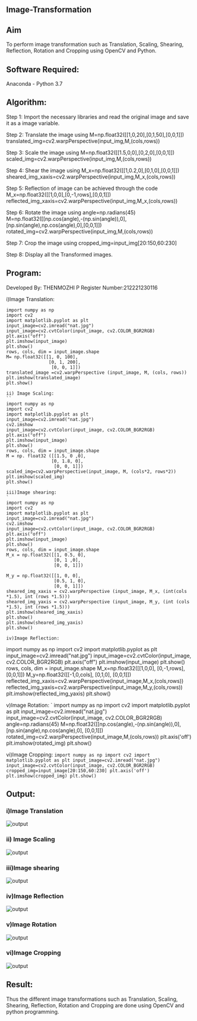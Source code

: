 ## Image-Transformation
## Aim
To perform image transformation such as Translation, Scaling, Shearing, Reflection, Rotation and Cropping using OpenCV and Python.

## Software Required:
Anaconda - Python 3.7

## Algorithm:
Step 1:
Import the necessary libraries and read the original image and save it as a image variable.

Step 2:
Translate the image using M=np.float32([[1,0,20],[0,1,50],[0,0,1]]) translated_img=cv2.warpPerspective(input_img,M,(cols,rows))

Step 3:
Scale the image using M=np.float32([[1.5,0,0],[0,2,0],[0,0,1]]) scaled_img=cv2.warpPerspective(input_img,M,(cols,rows))

Step 4:
Shear the image using M_x=np.float32([[1,0.2,0],[0,1,0],[0,0,1]]) sheared_img_xaxis=cv2.warpPerspective(input_img,M_x,(cols,rows))

Step 5:
Reflection of image can be achieved through the code M_x=np.float32([[1,0,0],[0,-1,rows],[0,0,1]]) reflected_img_xaxis=cv2.warpPerspective(input_img,M_x,(cols,rows))

Step 6:
Rotate the image using angle=np.radians(45) M=np.float32([[np.cos(angle),-(np.sin(angle)),0],[np.sin(angle),np.cos(angle),0],[0,0,1]]) rotated_img=cv2.warpPerspective(input_img,M,(cols,rows))

Step 7:
Crop the image using cropped_img=input_img[20:150,60:230]

Step 8:
Display all the Transformed images.

## Program:
Developed By: THENMOZHI P
Register Number:212221230116

i)Image Translation:
```
import numpy as np
import cv2
import matplotlib.pyplot as plt
input_image=cv2.imread("nat.jpg") 
input_image=cv2.cvtColor(input_image, cv2.COLOR_BGR2RGB) 
plt.axis("off") 
plt.imshow(input_image)
plt.show()
rows, cols, dim = input_image.shape
M= np.float32([[1, 0, 100],
                [0, 1, 200],
                 [0, 0, 1]])
translated_image =cv2.warpPerspective (input_image, M, (cols, rows))
plt.imshow(translated_image)
plt.show()

ii) Image Scaling:
``
import numpy as np
import cv2
import matplotlib.pyplot as plt
input_image=cv2.imread("nat.jpg") 
cv2.imshow
input_image=cv2.cvtColor(input_image, cv2.COLOR_BGR2RGB) 
plt.axis("off") 
plt.imshow(input_image)
plt.show()
rows, cols, dim = input_image.shape
M = np. float32 ([[1.5, 0 ,0],
                 [0, 1.8, 0],
                  [0, 0, 1]])
scaled_img=cv2.warpPerspective(input_image, M, (cols*2, rows*2))
plt.imshow(scaled_img)
plt.show()

iii)Image shearing:
`
import numpy as np
import cv2
import matplotlib.pyplot as plt
input_image=cv2.imread("nat.jpg") 
cv2.imshow
input_image=cv2.cvtColor(input_image, cv2.COLOR_BGR2RGB) 
plt.axis("off") 
plt.imshow(input_image)
plt.show()
rows, cols, dim = input_image.shape
M_x = np.float32([[1, 0.5, 0],
                  [0, 1 ,0],
                  [0, 0, 1]])

M_y = np.float32([[1, 0, 0],
                  [0.5, 1, 0],
                  [0, 0, 1]])
sheared_img_xaxis = cv2.warpPerspective (input_image, M_x, (int(cols *1.5), int (rows *1.5))) 
sheared_img_yaxis = cv2.warpPerspective (input_image, M_y, (int (cols *1.5), int (rows *1.5)))
plt.imshow(sheared_img_xaxis)
plt.show()
plt.imshow(sheared_img_yaxis)
plt.show()

iv)Image Reflection:
```
import numpy as np
import cv2
import matplotlib.pyplot as plt
input_image=cv2.imread("nat.jpg") 
input_image=cv2.cvtColor(input_image, cv2.COLOR_BGR2RGB) 
plt.axis("off") 
plt.imshow(input_image)
plt.show()
rows, cols, dim = input_image.shape
M_x=np.float32([[1,0,0],
               [0,-1,rows],
               [0,0,1]])
M_y=np.float32([[-1,0,cols],
               [0,1,0],
               [0,0,1]])
reflected_img_xaxis=cv2.warpPerspective(input_image,M_x,(cols,rows))
reflected_img_yaxis=cv2.warpPerspective(input_image,M_y,(cols,rows))
plt.imshow(reflected_img_yaxis)
plt.show()

v)Image Rotation:
`
import numpy as np
import cv2
import matplotlib.pyplot as plt
input_image=cv2.imread("nat.jpg") 
input_image=cv2.cvtColor(input_image, cv2.COLOR_BGR2RGB)
angle=np.radians(45)
M=np.float32([[np.cos(angle),-(np.sin(angle)),0],
               [np.sin(angle),np.cos(angle),0],
               [0,0,1]])
rotated_img=cv2.warpPerspective(input_image,M,(cols,rows))
plt.axis('off')
plt.imshow(rotated_img)
plt.show()

vi)Image Cropping:
``
import numpy as np
import cv2
import matplotlib.pyplot as plt
input_image=cv2.imread("nat.jpg") 
input_image=cv2.cvtColor(input_image, cv2.COLOR_BGR2RGB)
cropped_img=input_image[20:150,60:230]
plt.axis('off')
plt.imshow(cropped_img)
plt.show()
``
## Output:
### i)Image Translation
![output](.//t1.png)

### ii) Image Scaling
![output](.//t2.png)

### iii)Image shearing
![output](.//t3.png)


### iv)Image Reflection
![output](.//t4.png)

### v)Image Rotation
![output](.//t5.png)

### vi)Image Cropping
![output](.//t6.png)




## Result: 

Thus the different image transformations such as Translation, Scaling, Shearing, Reflection, Rotation and Cropping are done using OpenCV and python programming.
